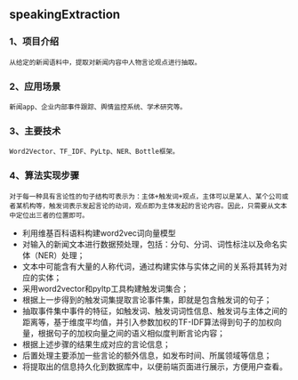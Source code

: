 ## speakingExtraction

### 1、项目介绍
    从给定的新闻语料中，提取对新闻内容中人物言论观点进行抽取。

### 2、应用场景
    新闻app、企业内部事件跟踪、舆情监控系统、学术研究等。

### 3、主要技术
    Word2Vector、TF_IDF、PyLtp、NER、Bottle框架。


### 4、算法实现步骤
    对于每一种具有言论性的句子结构可表示为：主体+触发词+观点，主体可以是某人、某个公司或者某机构等，触发词表示发起言论的动词，观点即为主体发起的言论内容。因此，只需要从文本中定位出三者的位置即可。
- 利用维基百科语料构建word2vec词向量模型
- 对输入的新闻文本进行数据预处理，包括：分句、分词、词性标注以及命名实体（NER）处理；
- 文本中可能含有大量的人称代词，通过构建实体与实体之间的关系将其转为对应的实体；
- 采用word2vector和pyltp工具构建触发词集合；
- 根据上一步得到的触发词集提取言论事件集，即就是包含触发词的句子；
- 抽取事件集中事件的特征，如触发词、触发词词性信息、触发词与主体之间的距离等，基于维度平均值，并引入参数加权的TF-IDF算法得到句子的加权向量，根据句子的加权向量之间的语义相似度判断言论内容；
- 根据上述步骤的结果生成对应的言论信息；
- 后置处理主要添加一些言论的额外信息，如发布时间、所属领域等信息；
- 将提取出的信息持久化到数据库中，以便前端页面进行展示，方便用户查看。




